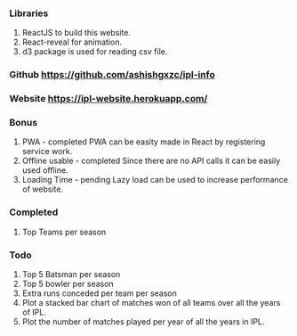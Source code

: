 ### Libraries

1. ReactJS to build this website.
2. React-reveal for animation.
3. d3 package is used for reading csv file.

### Github https://github.com/ashishgxzc/ipl-info

### Website https://ipl-website.herokuapp.com/ 


### Bonus

1. PWA - completed
    PWA can be easity made in React by registering service work.
2. Offline usable - completed
    Since there are no API calls it can be easily used offline.
3. Loading Time - pending
   Lazy load can be used to increase performance of website.    

### Completed 
1. Top Teams per season

### Todo

1. Top 5 Batsman per season
2. Top 5 bowler per season
3. Extra runs conceded per team per season
4. Plot a stacked bar chart of matches won of all teams over all the years of IPL.
5. Plot the number of matches played per year of all the years in IPL.


